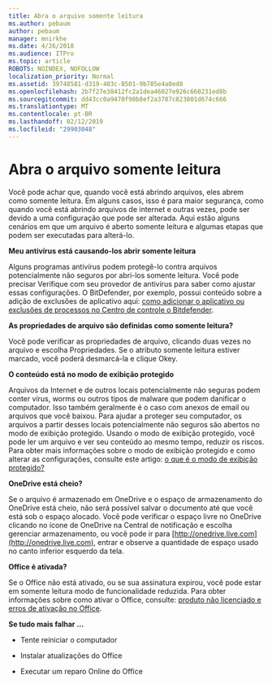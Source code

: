 ```yaml
---
title: Abra o arquivo somente leitura
ms.author: pebaum
author: pebaum
manager: mnirkhe
ms.date: 4/26/2018
ms.audience: ITPro
ms.topic: article
ROBOTS: NOINDEX, NOFOLLOW
localization_priority: Normal
ms.assetid: 39748581-d319-403c-8501-9b785e4a0ed8
ms.openlocfilehash: 2b7f27e38412fc2a1dea46027e926c660231ed8b
ms.sourcegitcommit: dd43cc0a9470f98b8ef2a3787c823801d674c666
ms.translationtype: MT
ms.contentlocale: pt-BR
ms.lasthandoff: 02/12/2019
ms.locfileid: "29903048"
---
```

# <a name="file-open-read-only"></a>Abra o arquivo somente leitura

Você pode achar que, quando você está abrindo arquivos, eles abrem como somente leitura. Em alguns casos, isso é para maior segurança, como quando você está abrindo arquivos de internet e outras vezes, pode ser devido a uma configuração que pode ser alterada. Aqui estão alguns cenários em que um arquivo é aberto somente leitura e algumas etapas que podem ser executadas para alterá-lo.
  
 **Meu antivírus está causando-los abrir somente leitura**
  
Alguns programas antivírus podem protegê-lo contra arquivos potencialmente não seguros por abri-los somente leitura. Você pode precisar Verifique com seu provedor de antivírus para saber como ajustar essas configurações. O BitDefender, por exemplo, possui conteúdo sobre a adição de exclusões de aplicativo aqui: [como adicionar o aplicativo ou exclusões de processos no Centro de controle o Bitdefender](https://www.bitdefender.com/support/how-to-add-application-or-process-exclusions-in-bitdefender-control-center-1119.mdl).
  
 **As propriedades de arquivo são definidas como somente leitura?**
  
Você pode verificar as propriedades de arquivo, clicando duas vezes no arquivo e escolha Propriedades. Se o atributo somente leitura estiver marcado, você poderá desmarcá-la e clique Okey.
  
 **O conteúdo está no modo de exibição protegido**
  
Arquivos da Internet e de outros locais potencialmente não seguras podem conter vírus, worms ou outros tipos de malware que podem danificar o computador. Isso também geralmente é o caso com anexos de email ou arquivos que você baixou. Para ajudar a proteger seu computador, os arquivos a partir desses locais potencialmente não seguros são abertos no modo de exibição protegido. Usando o modo de exibição protegido, você pode ler um arquivo e ver seu conteúdo ao mesmo tempo, reduzir os riscos. Para obter mais informações sobre o modo de exibição protegido e como alterar as configurações, consulte este artigo: [o que é o modo de exibição protegido?](https://support.office.com/article/d6f09ac7-e6b9-4495-8e43-2bbcdbcb6653)
  
 **OneDrive está cheio?**
  
Se o arquivo é armazenado em OneDrive e o espaço de armazenamento do OneDrive está cheio, não será possível salvar o documento até que você está sob o espaço alocado. Você pode verificar o espaço livre no OneDrive clicando no ícone de OneDrive na Central de notificação e escolha gerenciar armazenamento, ou você pode ir para [http://onedrive.live.com](http://onedrive.live.com), entrar e observe a quantidade de espaço usado no canto inferior esquerdo da tela.
  
 **Office é ativada?**
  
Se o Office não está ativado, ou se sua assinatura expirou, você pode estar em somente leitura modo de funcionalidade reduzida. Para obter informações sobre como ativar o Office, consulte: [produto não licenciado e erros de ativação no Office](https://support.office.com/article/0d23d3c0-c19c-4b2f-9845-5344fedc4380).
  
 **Se tudo mais falhar …**
  
- Tente reiniciar o computador
    
- Instalar atualizações do Office
    
- Executar um reparo Online do Office
    

